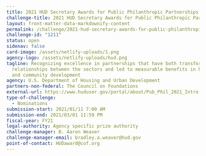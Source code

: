 ```yaml
---
title: 2021 HUD Secretary Awards for Public Philanthropic Partnerships
challenge-title: 2021 HUD Secretary Awards for Public Philanthropic Partnerships
layout: front-matter-data-markdownify-content
permalink: /challenge/2021-hud-secretary-awards-for-public-philanthropic-partnerships/
challenge-id: "1211"
status: open
sidenav: false
card-image: /assets/netlify-uploads/1.png
agency-logo: /assets/netlify-uploads/hud.png
tagline: Recognizing excellence in partnerships that have both transformed the
  relationships between the sectors and led to measurable benefits in housing
  and community development
agency: U.S. Department of Housing and Urban Development
partners-non-federal: The Council on Foundations
external-url: https://www.huduser.gov/portal/about/Pub_Phil_2021_Intro.html
type-of-challenge:
  - Nominations
submission-start: 2021/01/11 7:00 AM
submission-end: 2021/03/01 11:59 PM
fiscal-year: FY21
legal-authority: Agency specific prize authority
challenge-manager: B. Aaron Weaver
challenge-manager-email: bradley.a.weaver@hud.gov
point-of-contact: HUDaward@cof.org
---
```

